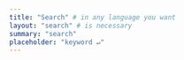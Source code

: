 ```yaml
---
title: "Search" # in any language you want
layout: "search" # is necessary
summary: "search"
placeholder: "keyword ↵"
---
```


<!-- To hide a particular page from being searched, add it in post’s frontmatter
searchHidden: true -->
